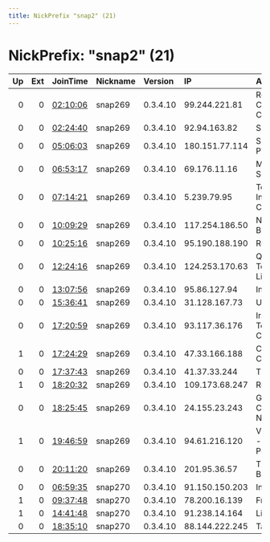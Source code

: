 ```yaml
---
title: NickPrefix "snap2" (21)
---
```


# NickPrefix: "snap2" (21)

|   Up |   Ext | JoinTime                                                                                            | Nickname   | Version   | IP             | AS                                       | CC   |   ORp |   Dirp | OS    | Contact   |   eFamMembers |
|-----:|------:|:----------------------------------------------------------------------------------------------------|:-----------|:----------|:---------------|:-----------------------------------------|:-----|------:|-------:|:------|:----------|--------------:|
|    0 |     0 | [02:10:06](https://metrics.torproject.org/rs.html#details/6B54DBD34DF61C251A1CBA6C973BF3C5B54F20B6) | snap269    | 0.3.4.10  | 99.244.221.81  | Rogers Communications Canada Inc.        | ca   | 37997 |      0 | Linux | None      |             1 |
|    0 |     0 | [02:24:40](https://metrics.torproject.org/rs.html#details/34A90219F57E8FD5EBBCB2B304C5F60EA4825736) | snap269    | 0.3.4.10  | 92.94.163.82   | SFR SA                                   | fr   | 39239 |      0 | Linux | None      |             1 |
|    0 |     0 | [05:06:03](https://metrics.torproject.org/rs.html#details/441AE84D1CBBDAD31030873420722A4574A09196) | snap269    | 0.3.4.10  | 180.151.77.114 | SHYAM SPECTRA PVT LTD                    | in   | 39837 |      0 | Linux | None      |             1 |
|    0 |     0 | [06:53:17](https://metrics.torproject.org/rs.html#details/9D875EFD2751926843FF22FD7EAA242B845EDABA) | snap269    | 0.3.4.10  | 69.176.11.16   | Mikrotec Internet Services               | us   | 38857 |      0 | Linux | None      |             1 |
|    0 |     0 | [07:14:21](https://metrics.torproject.org/rs.html#details/549F21E017DB49DFBE0D81E30AFEB235AF7A4968) | snap269    | 0.3.4.10  | 5.239.79.95    | Telecommunication Infrastructure Company | ir   | 39481 |      0 | Linux | None      |             1 |
|    0 |     0 | [10:09:29](https://metrics.torproject.org/rs.html#details/69AAD8563C7878DED4C6ECE564186DBDAECC9E2F) | snap269    | 0.3.4.10  | 117.254.186.50 | National Internet Backbone               | in   | 37049 |      0 | Linux | None      |             1 |
|    0 |     0 | [10:25:16](https://metrics.torproject.org/rs.html#details/B6B517B11B08488E1C2708A61D182C6194C4CE2A) | snap269    | 0.3.4.10  | 95.190.188.190 | Rostelecom                               | ru   | 36681 |      0 | Linux | None      |             1 |
|    0 |     0 | [12:24:16](https://metrics.torproject.org/rs.html#details/95C849EB88981C964E7E519BA44A9B7632BD892D) | snap269    | 0.3.4.10  | 124.253.170.63 | Quadrant Televentures Limited            | in   | 37109 |      0 | Linux | None      |             1 |
|    0 |     0 | [13:07:56](https://metrics.torproject.org/rs.html#details/7C2786B117A3D05D266188C4A33BF3F19A2F7D1D) | snap269    | 0.3.4.10  | 95.86.127.94   | Internet Rimon LTD                       | il   | 36417 |      0 | Linux | None      |             1 |
|    0 |     0 | [15:36:41](https://metrics.torproject.org/rs.html#details/1054BB0C7A2E1754034F25DD91ACDEE0CDAD1285) | snap269    | 0.3.4.10  | 31.128.167.73  | UACITY Ltd.                              | ua   | 38915 |      0 | Linux | None      |             1 |
|    0 |     0 | [17:20:59](https://metrics.torproject.org/rs.html#details/57BBF9873E1B8F8364CB061AFC02A91437F6453E) | snap269    | 0.3.4.10  | 93.117.36.176  | Iran Telecommunication Company PJS       | ir   | 35205 |      0 | Linux | None      |             1 |
|    1 |     0 | [17:24:29](https://metrics.torproject.org/rs.html#details/E74666EC10F34D0ED38A98EDFBE7CEF30215B4FA) | snap269    | 0.3.4.10  | 47.33.166.188  | Charter Communications                   | us   | 44293 |      0 | Linux | None      |             1 |
|    0 |     0 | [17:37:43](https://metrics.torproject.org/rs.html#details/155A79CC8358AE7D676CA7DCC54BB2EA75E817D7) | snap269    | 0.3.4.10  | 41.37.33.244   | TE-AS                                    | eg   | 33373 |      0 | Linux | None      |             1 |
|    1 |     0 | [18:20:32](https://metrics.torproject.org/rs.html#details/B6E91082637B5D3B1D741FBE41ED7DCB17ED478D) | snap269    | 0.3.4.10  | 109.173.68.247 | Rostelecom                               | ru   | 43095 |      0 | Linux | None      |             1 |
|    0 |     0 | [18:25:45](https://metrics.torproject.org/rs.html#details/D0139C3B781C7AC823E0248FD1CCD78C71092CD6) | snap269    | 0.3.4.10  | 24.155.23.243  | Grande Communications Networks, LLC      | us   | 39211 |      0 | Linux | None      |             1 |
|    1 |     0 | [19:46:59](https://metrics.torproject.org/rs.html#details/5A9F4A697B754B2933BE06DADC6CBD0451423B44) | snap269    | 0.3.4.10  | 94.61.216.120  | Vodafone Portugal - Communicacoes Pessoa | pt   | 33125 |      0 | Linux | None      |             1 |
|    0 |     0 | [20:11:20](https://metrics.torproject.org/rs.html#details/AFD9211F90E5368EF664D676CA256A4993EA2426) | snap269    | 0.3.4.10  | 201.95.36.57   | TELEFu00D4NICA BRASIL S.A                | br   | 46219 |      0 | Linux | None      |             1 |
|    0 |     0 | [06:59:35](https://metrics.torproject.org/rs.html#details/638DAB9FDCD5A80A12EBE9D4B7837E813AE01CDF) | snap270    | 0.3.4.10  | 91.150.150.203 | Internetia Sp.z o.o.                     | pl   | 35289 |      0 | Linux | None      |             1 |
|    1 |     0 | [09:37:48](https://metrics.torproject.org/rs.html#details/30B567144676CD5F28BD819495FF402F74F8A6E8) | snap270    | 0.3.4.10  | 78.200.16.139  | Free SAS                                 | fr   | 34480 |      0 | Linux | None      |             1 |
|    1 |     0 | [14:41:48](https://metrics.torproject.org/rs.html#details/D85E1F1B3EDC2D7C53ED435ACC47EA929C45EB4D) | snap270    | 0.3.4.10  | 91.238.14.164  | Linkservice LLC                          | md   | 43921 |      0 | Linux | None      |             1 |
|    0 |     0 | [18:35:10](https://metrics.torproject.org/rs.html#details/4658963A14EF4543F48D3ADBBF1589EC4E015C6D) | snap270    | 0.3.4.10  | 88.144.222.245 | TalkTalk                                 | gb   | 46865 |      0 | Linux | None      |             1 |

